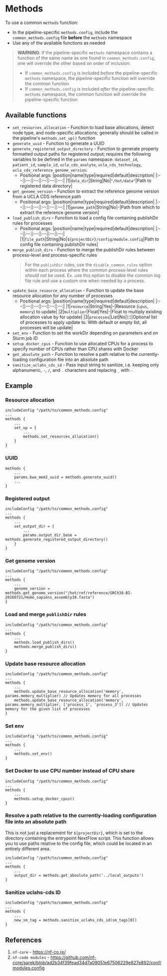 # Methods

To use a common `methods` function:
- In the pipeline-specific `methods.config`, include the `common_methods.config` file **before** the `methods` namespace
- Use any of the available functions as needed

> **WARNING**: If the pipeline-specific `methods` namespace contains a function of the same name as one found in `common_methods.config`, one will override the other based on order of inclusion:
> - If `common_methods.config` is included *before* the pipeline-specific `methods` namespace, the pipeline-specific function will override the common function
> - If `common_methods.config` is included *after* the pipeline-specific `methods` namespace, the common function will override the pipeline-specific function

## Available functions
- `set_resources_allocation` - Function to load base allocations, detect node type, and node-specific allocations; generally should be called in the pipeline's `methods.set_up()` function
- `generate_uuid` - Function to generate a UUID
- `generate_registered_output_directory` - Function to generate properly formatted output paths for registered output; requires the following variables to be defined in the `params` namespace: `dataset_id`, `patient_id`, `sample_id`, `ucla_cds_analyte`, `ucla_cds_technology`, `ucla_cds_reference_genome_version`.
    - Positional args:
        |position|name|type|required|default|description|
        |:--:|:--:|:--:|:--:|:--:|:--:|
        |1|`data_dir`|String|No|`"/hot/data"`|Path to registered data directory|
- `get_genome_version` - Function to extract the reference genome version from a UCLA CDS reference path
    - Positional args:
        |position|name|type|required|default|description|
        |:--:|:--:|:--:|:--:|:--:|:--:|
        |1|`genome_path`|String|No|-|Path from which to extract the reference genome version|
- `load_publish_dirs` - Function to load a config file containing publishDir rules for processes
    - Positional args:
        |position|name|type|required|default|description|
        |:--:|:--:|:--:|:--:|:--:|:--:|
        |1|`file_path`|String|No|`${projectDir}/config/module.config`|Path to config file containing publishDir rules|
- `merge_publish_dirs` - Function to merge the publishDir rules between process-level and process-specific rules
    > For the `publishDir` rules, use the `disable_common_rules` option within each process where the common process-level rules *should not* be used. Ex. use this option to disable the common log file rule and use a custom one when needed by a process.
- `update_base_resource_allocation` - Function to update the base resource allocation for any number of processes
    - Positional args:
        |position|name|type|required|default|description|
        |:--:|:--:|:--:|:--:|:--:|:--:|
        |1|`resource`|String|Yes|-|Resource (`cpus`, `memory`) to update|
        |2|`multiplier`|Float|Yes|-|Float to multiply existing allocation value by for update|
        |3|`processes`|List|No|`[]`|Optional list of processes to apply update to. With default or empty list, all processes will be update|
- `set_env` - Function to set the workDir depending on parameters and on Slurm job ID
- `setup_docker_cpus` - Function to use allocated CPUs for a process to specify number of CPUs rather than CPU shares with Docker
- `get_absolute_path` - Function to resolve a path relative to the currently-loading configuration file into an absolute path
- `sanitize_uclahs_cds_id` - Pass input string to sanitize, i.e. keeping only alphanumeric, `-`, `/`, and `.` characters and replacing `_` with `-`

## Example

### Resource allocation
```Nextflow
includeConfig "/path/to/common_methods.config"
...
methods {
    ...
    set_up = {
        ...
        methods.set_resources_allocation()
    }
}
```

### UUID
```Nextflow
methods {
    ...
    params.bwa_mem2_uuid = methods.generate_uuid()
    ...
}
```

### Registered output
```Nextflow
includeConfig "/path/to/common_methods.config"
...
methods {
    ...
    set_output_dir = {
        ...
        params.output_dir_base = methods.generate_registered_output_directory()
    }
}
```

### Get genome version
```Nextflow
includeConfig "/path/to/common_methods.config"
...
methods {
    ...
    genome_version = methods.get_genome_version("/hot/ref/reference/GRCh38-BI-20160721/Homo_sapiens_assembly38.fasta")
}
```

### Load and merge `publishDir` rules
```Nextflow
includeConfig "/path/to/common_methods.config"
...
methods {
    ...
    methods.load_publish_dirs()
    methods.merge_publish_dirs()
}
```

### Update base resource allocation
```Nextflow
includeConfig "/path/to/common_methods.config"
...
methods {
    ...
    methods.update_base_resource_allocation('memory', params.memory_multiplier) // Updates memory for all processes
    methods.update_base_resource_allocation('memory', params.memory_multiplier, ['process_1', 'process_3']) // Updates memory for the given list of processes
}
```

### Set env
```Nextflow
includeConfig "/path/to/common_methods.config"
...
methods {
    ...
    methods.set_env()
}
```

### Set Docker to use CPU number instead of CPU share
```Nextflow
includeConfig "/path/to/common_methods.config"
...
methods {
    ...
    methods.setup_docker_cpus()
}
```

### Resolve a path relative to the currently-loading configuration file into an absolute path

This is not just a replacement for `${projectDir}`, which is set to the directory containing the entrypoint NextFlow script. This function allows you to use paths relative to the config file, which could be located in an entirely different area.

```Nextflow
includeConfig "/path/to/common_methods.config"
...
methods {
    ...
    output_dir = methods.get_absolute_path('../local_outputs')
}
```
### Sanitize uclahs-cds ID
```Nextflow
includeConfig "/path/to/common_methods.config"
...
methods {
    ...
    new_sm_tag = methods.sanitize_uclahs_cds_id(sm_tags[0])
}
```

## References
1. `nf-core` - https://nf-co.re/
2. `nf-code modules` - https://github.com/nf-core/sarek/blob/ad2b34f39fead34d7a09051e67506229e827e892/conf/modules.config
